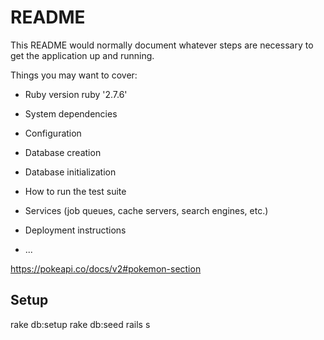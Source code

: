 # README

This README would normally document whatever steps are necessary to get the
application up and running.

Things you may want to cover:

* Ruby version
ruby '2.7.6'

* System dependencies

* Configuration

* Database creation

* Database initialization

* How to run the test suite

* Services (job queues, cache servers, search engines, etc.)

* Deployment instructions

* ...

https://pokeapi.co/docs/v2#pokemon-section

## Setup

rake db:setup
rake db:seed
rails s
